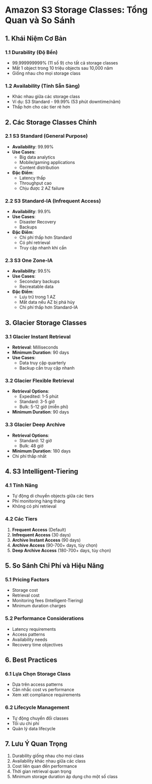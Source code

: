 # Amazon S3 Storage Classes: Tổng Quan và So Sánh

## 1. Khái Niệm Cơ Bản

### 1.1 Durability (Độ Bền)
- 99.999999999% (11 số 9) cho tất cả storage classes
- Mất 1 object trong 10 triệu objects sau 10,000 năm
- Giống nhau cho mọi storage class

### 1.2 Availability (Tính Sẵn Sàng)
- Khác nhau giữa các storage class
- Ví dụ: S3 Standard - 99.99% (53 phút downtime/năm)
- Thấp hơn cho các tier rẻ hơn

## 2. Các Storage Classes Chính

### 2.1 S3 Standard (General Purpose)
- **Availability**: 99.99%
- **Use Cases**:
  - Big data analytics
  - Mobile/gaming applications
  - Content distribution
- **Đặc Điểm**:
  - Latency thấp
  - Throughput cao
  - Chịu được 2 AZ failure

### 2.2 S3 Standard-IA (Infrequent Access)
- **Availability**: 99.9%
- **Use Cases**:
  - Disaster Recovery
  - Backups
- **Đặc Điểm**:
  - Chi phí thấp hơn Standard
  - Có phí retrieval
  - Truy cập nhanh khi cần

### 2.3 S3 One Zone-IA
- **Availability**: 99.5%
- **Use Cases**:
  - Secondary backups
  - Recreatable data
- **Đặc Điểm**:
  - Lưu trữ trong 1 AZ
  - Mất data nếu AZ bị phá hủy
  - Chi phí thấp hơn Standard-IA

## 3. Glacier Storage Classes

### 3.1 Glacier Instant Retrieval
- **Retrieval**: Milliseconds
- **Minimum Duration**: 90 days
- **Use Cases**:
  - Data truy cập quarterly
  - Backup cần truy cập nhanh

### 3.2 Glacier Flexible Retrieval
- **Retrieval Options**:
  - Expedited: 1-5 phút
  - Standard: 3-5 giờ
  - Bulk: 5-12 giờ (miễn phí)
- **Minimum Duration**: 90 days

### 3.3 Glacier Deep Archive
- **Retrieval Options**:
  - Standard: 12 giờ
  - Bulk: 48 giờ
- **Minimum Duration**: 180 days
- Chi phí thấp nhất

## 4. S3 Intelligent-Tiering

### 4.1 Tính Năng
- Tự động di chuyển objects giữa các tiers
- Phí monitoring hàng tháng
- Không có phí retrieval

### 4.2 Các Tiers
1. **Frequent Access** (Default)
2. **Infrequent Access** (30 days)
3. **Archive Instant Access** (90 days)
4. **Archive Access** (90-700+ days, tùy chọn)
5. **Deep Archive Access** (180-700+ days, tùy chọn)

## 5. So Sánh Chi Phí và Hiệu Năng

### 5.1 Pricing Factors
- Storage cost
- Retrieval cost
- Monitoring fees (Intelligent-Tiering)
- Minimum duration charges

### 5.2 Performance Considerations
- Latency requirements
- Access patterns
- Availability needs
- Recovery time objectives

## 6. Best Practices

### 6.1 Lựa Chọn Storage Class
- Dựa trên access patterns
- Cân nhắc cost vs performance
- Xem xét compliance requirements

### 6.2 Lifecycle Management
- Tự động chuyển đổi classes
- Tối ưu chi phí
- Quản lý data lifecycle

## 7. Lưu Ý Quan Trọng
1. Durability giống nhau cho mọi class
2. Availability khác nhau giữa các class
3. Cost liên quan đến performance
4. Thời gian retrieval quan trọng
5. Minimum storage duration áp dụng cho một số class